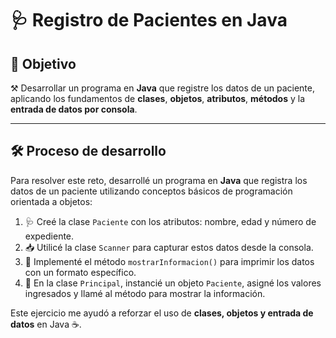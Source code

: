 # 🩺 Registro de Pacientes en Java

## 🎯 Objetivo

⚒️ Desarrollar un programa en **Java** que registre los datos de un paciente, aplicando los fundamentos de **clases**, **objetos**, **atributos**, **métodos** y la **entrada de datos por consola**.

---

## 🛠️ Proceso de desarrollo

Para resolver este reto, desarrollé un programa en **Java** que registra los datos de un paciente utilizando conceptos básicos de programación orientada a objetos:

1. 🩺 Creé la clase `Paciente` con los atributos: nombre, edad y número de expediente.  
2. 📥 Utilicé la clase `Scanner` para capturar estos datos desde la consola.  
3. 🧾 Implementé el método `mostrarInformacion()` para imprimir los datos con un formato específico.  
4. 🧪 En la clase `Principal`, instancié un objeto `Paciente`, asigné los valores ingresados y llamé al método para mostrar la información.

Este ejercicio me ayudó a reforzar el uso de **clases, objetos y entrada de datos** en Java ☕.
